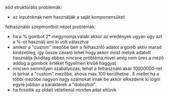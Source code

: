 kód struktúrális problémák:

- az inputoknak nem használják a saját komponensüket

felhasználói szepmontból nézet problémák:

- ha a % gombot 2\* megynomja valaki akkor az eredények ugyan úgy azt a %-ot használj ami ki volt választva
- amikor a "custom" mezőbe beír a felhasznló adatot a gomb aktív marad kinézetileg, így össze zavaró lehet hogy akkor most melyik adatott használja (kódilag ebben nincsne próbléma,mivel amíg nem üres a mező addog a gombok értékét figyelmen kívűé haggya)
- nincsen semmilyen szabályozás, tehát a felhasználó akár 10000000-ret is bírhat a "custom" mezőbe, ahova max 100 kerülhetne . E mellet ha a többi mezőbe nagyon nagy számokat írnak be akkor elkezdenk ki lógni egyre jobban a karakterek a "dobozból".
- ha frissítik az oldalt véletlenül minden adat eltűnik
